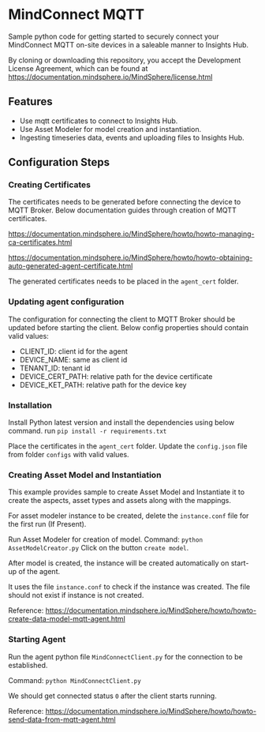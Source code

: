 # MindConnect MQTT

Sample python code for getting started to securely connect your MindConnect MQTT on-site devices in a saleable manner to Insights Hub. 

By cloning or downloading this repository, you accept the Development License Agreement, which can be found at https://documentation.mindsphere.io/MindSphere/license.html 

## Features

- Use mqtt certificates to connect to Insights Hub. 
- Use Asset Modeler for model creation and instantiation.
- Ingesting timeseries data, events and uploading files to Insights Hub. 


## Configuration Steps

### Creating Certificates
The certificates needs to be generated before connecting the device to MQTT Broker. Below documentation guides through creation of MQTT certificates. 

https://documentation.mindsphere.io/MindSphere/howto/howto-managing-ca-certificates.html


https://documentation.mindsphere.io/MindSphere/howto/howto-obtaining-auto-generated-agent-certificate.html


The generated certificates needs to be placed in the `agent_cert` folder.

### Updating agent configuration
The configuration for connecting the client to MQTT Broker should be updated before starting the client. 
Below config properties should contain valid values:
- CLIENT_ID: client id for the agent 
- DEVICE_NAME: same as client id
- TENANT_ID: tenant id 
- DEVICE_CERT_PATH: relative path for the device certificate
- DEVICE_KET_PATH: relative path for the device key

### Installation

Install Python latest version and install the dependencies using below command. 
run `pip install -r requirements.txt`

Place the certificates in the `agent_cert` folder. 
Update the `config.json` file from folder `configs` with valid values.


### Creating Asset Model and Instantiation
This example provides sample to create Asset Model and Instantiate it to create the aspects, asset types and assets along with the mappings. 

For asset modeler instance to be created, delete the `instance.conf` file for the first run (If Present).

Run Asset Modeler for creation of model. 
Command: `python AssetModelCreator.py`
Click on the button `create model`. 

After model is created, the instance will be created automatically on start-up of the agent. 

It uses the file `instance.conf` to check if the instance was created. The file should not exist if instance is not created.

Reference: 
https://documentation.mindsphere.io/MindSphere/howto/howto-create-data-model-mqtt-agent.html

### Starting Agent

Run the agent python file `MindConnectClient.py` for the connection to be established.

Command: `python MindConnectClient.py`

We should get connected status `0` after the client starts running. 

Reference: https://documentation.mindsphere.io/MindSphere/howto/howto-send-data-from-mqtt-agent.html
